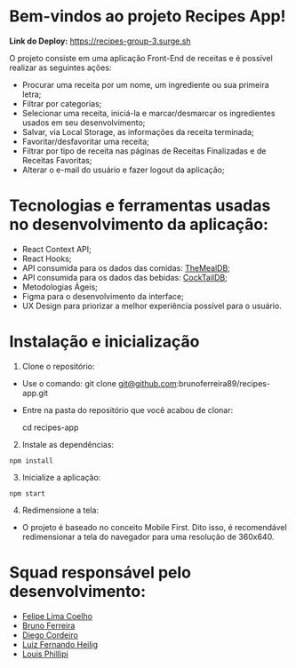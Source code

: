 # Bem-vindos ao projeto Recipes App!

**Link do Deploy:** https://recipes-group-3.surge.sh

O projeto consiste em uma aplicação Front-End de receitas e é possível realizar as seguintes ações:

- Procurar uma receita por um nome, um ingrediente ou sua primeira letra;
- Filtrar por categorias;
- Selecionar uma receita, iniciá-la e marcar/desmarcar os ingredientes usados em seu desenvolvimento;
- Salvar, via Local Storage, as informações da receita terminada;
- Favoritar/desfavoritar uma receita;
- Filtrar por tipo de receita nas páginas de Receitas Finalizadas e de Receitas Favoritas;
- Alterar o e-mail do usuário e fazer logout da aplicação;

# Tecnologias e ferramentas usadas no desenvolvimento da aplicação:

- React Context API;
- React Hooks;
- API consumida para os dados das comidas: [TheMealDB](https://www.themealdb.com/);
- API consumida para os dados das bebidas: [CockTailDB](https://www.thecocktaildb.com/);
- Metodologias Ágeis;
- Figma para o desenvolvimento da interface;
- UX Design para priorizar a melhor experiência possível para o usuário.

# Instalação e inicialização

  1. Clone o repositório:

  - Use o comando: git clone git@github.com:brunoferreira89/recipes-app.git
  - Entre na pasta do repositório que você acabou de clonar:

    cd recipes-app 

  2. Instale as dependências:

    npm install

  3. Inicialize a aplicação:
  
    npm start

  4. Redimensione a tela:

  - O projeto é baseado no conceito Mobile First. Dito isso, é recomendável redimensionar a tela do navegador para uma resolução de 360x640.

# Squad responsável pelo desenvolvimento:

  - [Felipe Lima Coelho](https://github.com/felipe-lima-coelho)
  - [Bruno Ferreira](https://github.com/brunoferreira89)
  - [Diego Cordeiro](https://github.com/Diego-Cordeiro0406)
  - [Luiz Fernando Heilig](https://github.com/luizheilig)
  - [Louis Phillipi](https://github.com/Louisph08)
